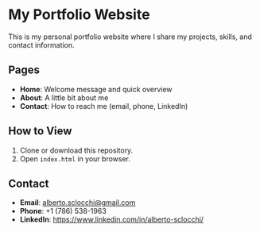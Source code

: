 # My Portfolio Website

This is my personal portfolio website where I share my projects, skills, and contact information.

## Pages
- **Home**: Welcome message and quick overview
- **About**: A little bit about me
- **Contact**: How to reach me (email, phone, LinkedIn)

## How to View
1. Clone or download this repository.
2. Open `index.html` in your browser.

## Contact
- **Email**: alberto.sclocchi@gmail.com
- **Phone**: +1 (786) 538-1963  
- **LinkedIn**: https://www.linkedin.com/in/alberto-sclocchi/